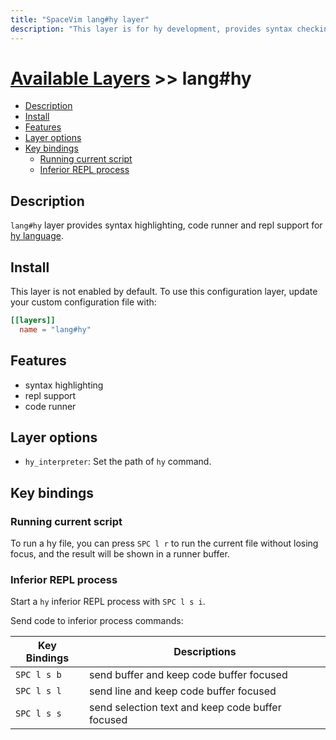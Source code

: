 ```yaml
---
title: "SpaceVim lang#hy layer"
description: "This layer is for hy development, provides syntax checking, code runner and repl support for hy files."
---
```


# [Available Layers](../../) >> lang#hy

<!-- vim-markdown-toc GFM -->

- [Description](#description)
- [Install](#install)
- [Features](#features)
- [Layer options](#layer-options)
- [Key bindings](#key-bindings)
  - [Running current script](#running-current-script)
  - [Inferior REPL process](#inferior-repl-process)

<!-- vim-markdown-toc -->

## Description

`lang#hy` layer provides syntax highlighting, code runner and repl support for [hy language](http://hylang.org/).

## Install

This layer is not enabled by default.
To use this configuration layer, update your custom configuration file with:

```toml
[[layers]]
  name = "lang#hy"
```
## Features

- syntax highlighting
- repl support
- code runner

## Layer options


- `hy_interpreter`: Set the path of `hy` command.


## Key bindings

### Running current script

To run a hy file, you can press `SPC l r` to run the current file without losing focus,
and the result will be shown in a runner buffer.

### Inferior REPL process

Start a `hy` inferior REPL process with `SPC l s i`.

Send code to inferior process commands:

| Key Bindings | Descriptions                                     |
| ------------ | ------------------------------------------------ |
| `SPC l s b`  | send buffer and keep code buffer focused         |
| `SPC l s l`  | send line and keep code buffer focused           |
| `SPC l s s`  | send selection text and keep code buffer focused |


